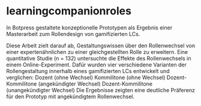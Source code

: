 # learningcompanionroles

In Botpress gestaltete konzeptionelle Prototypen als Ergebnis einer Masterarbeit zum Rollendesign von gamifizierten LCs.

Diese Arbeit zielt darauf ab, Gestaltungswissen über den Rollenwechsel von einer expertenähnlichen zu einer gleichgestellten Rolle zu erweitern. 
Eine quantitative Studie (n = 132) untersuchte die Effekte des Rollenwechsels in einem Online-Experiment. Dafür wurden vier verschiedene Varianten 
der Rollengestaltung innerhalb eines gamifizierten LCs entwickelt und verglichen: 
  Dozent (ohne Wechsel) 
  Kommilitone (ohne Wechsel) 
  Dozent-Kommilitone (angekündigter Wechsel) 
  Dozent-Kommilitone (unangekündigter Wechsel) 
Die Ergebnisse zeigten eine deutliche Präferenz für den Prototyp mit angekündigtem Rollenwechsel. 
